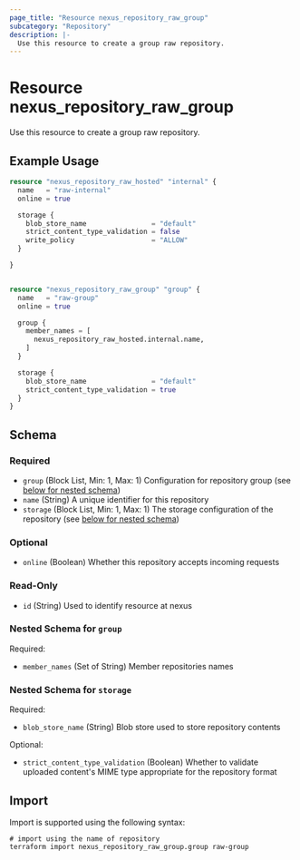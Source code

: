 ```yaml
---
page_title: "Resource nexus_repository_raw_group"
subcategory: "Repository"
description: |-
  Use this resource to create a group raw repository.
---
```

# Resource nexus_repository_raw_group
Use this resource to create a group raw repository.
## Example Usage
```terraform
resource "nexus_repository_raw_hosted" "internal" {
  name   = "raw-internal"
  online = true

  storage {
    blob_store_name                = "default"
    strict_content_type_validation = false
    write_policy                   = "ALLOW"
  }

}


resource "nexus_repository_raw_group" "group" {
  name   = "raw-group"
  online = true

  group {
    member_names = [
      nexus_repository_raw_hosted.internal.name,
    ]
  }

  storage {
    blob_store_name                = "default"
    strict_content_type_validation = true
  }
}
```
<!-- schema generated by tfplugindocs -->
## Schema

### Required

- `group` (Block List, Min: 1, Max: 1) Configuration for repository group (see [below for nested schema](#nestedblock--group))
- `name` (String) A unique identifier for this repository
- `storage` (Block List, Min: 1, Max: 1) The storage configuration of the repository (see [below for nested schema](#nestedblock--storage))

### Optional

- `online` (Boolean) Whether this repository accepts incoming requests

### Read-Only

- `id` (String) Used to identify resource at nexus

<a id="nestedblock--group"></a>
### Nested Schema for `group`

Required:

- `member_names` (Set of String) Member repositories names


<a id="nestedblock--storage"></a>
### Nested Schema for `storage`

Required:

- `blob_store_name` (String) Blob store used to store repository contents

Optional:

- `strict_content_type_validation` (Boolean) Whether to validate uploaded content's MIME type appropriate for the repository format
## Import
Import is supported using the following syntax:
```shell
# import using the name of repository
terraform import nexus_repository_raw_group.group raw-group
```
